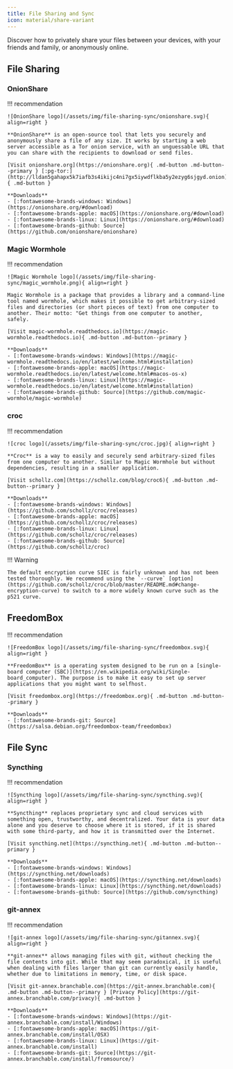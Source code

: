 ```yaml
---
title: File Sharing and Sync
icon: material/share-variant
---
```

Discover how to privately share your files between your devices, with your friends and family, or anonymously online.

## File Sharing

### OnionShare

!!! recommendation

    ![OnionShare logo](/assets/img/file-sharing-sync/onionshare.svg){ align=right }

    **OnionShare** is an open-source tool that lets you securely and anonymously share a file of any size. It works by starting a web server accessible as a Tor onion service, with an unguessable URL that you can share with the recipients to download or send files.

    [Visit onionshare.org](https://onionshare.org){ .md-button .md-button--primary } [:pg-tor:](http://lldan5gahapx5k7iafb3s4ikijc4ni7gx5iywdflkba5y2ezyg6sjgyd.onion){ .md-button }

    **Downloads**
    - [:fontawesome-brands-windows: Windows](https://onionshare.org/#download)
    - [:fontawesome-brands-apple: macOS](https://onionshare.org/#download)
    - [:fontawesome-brands-linux: Linux](https://onionshare.org/#download)
    - [:fontawesome-brands-github: Source](https://github.com/onionshare/onionshare)

### Magic Wormhole

!!! recommendation

    ![Magic Wormhole logo](/assets/img/file-sharing-sync/magic_wormhole.png){ align=right }

    Magic Wormhole is a package that provides a library and a command-line tool named wormhole, which makes it possible to get arbitrary-sized files and directories (or short pieces of text) from one computer to another. Their motto: "Get things from one computer to another, safely.

    [Visit magic-wormhole.readthedocs.io](https://magic-wormhole.readthedocs.io){ .md-button .md-button--primary }

    **Downloads**
    - [:fontawesome-brands-windows: Windows](https://magic-wormhole.readthedocs.io/en/latest/welcome.html#installation)
    - [:fontawesome-brands-apple: macOS](https://magic-wormhole.readthedocs.io/en/latest/welcome.html#macos-os-x)
    - [:fontawesome-brands-linux: Linux](https://magic-wormhole.readthedocs.io/en/latest/welcome.html#installation)
    - [:fontawesome-brands-github: Source](https://github.com/magic-wormhole/magic-wormhole)

### croc

!!! recommendation

    ![croc logo](/assets/img/file-sharing-sync/croc.jpg){ align=right }

    **Croc** is a way to easily and securely send arbitrary-sized files from one computer to another. Similar to Magic Wormhole but without dependencies, resulting in a smaller application.

    [Visit schollz.com](https://schollz.com/blog/croc6){ .md-button .md-button--primary }

    **Downloads**
    - [:fontawesome-brands-windows: Windows](https://github.com/schollz/croc/releases)
    - [:fontawesome-brands-apple: macOS](https://github.com/schollz/croc/releases)
    - [:fontawesome-brands-linux: Linux](https://github.com/schollz/croc/releases)
    - [:fontawesome-brands-github: Source](https://github.com/schollz/croc)

!!! Warning

    The default encryption curve SIEC is fairly unknown and has not been tested thoroughly. We recommend using the `--curve` [option](https://github.com/schollz/croc/blob/master/README.md#change-encryption-curve) to switch to a more widely known curve such as the p521 curve.

## FreedomBox

!!! recommendation

    ![FreedomBox logo](/assets/img/file-sharing-sync/freedombox.svg){ align=right }

    **FreedomBox** is a operating system designed to be run on a [single-board computer (SBC)](https://en.wikipedia.org/wiki/Single-board_computer). The purpose is to make it easy to set up server applications that you might want to selfhost.

    [Visit freedombox.org](https://freedombox.org){ .md-button .md-button--primary }

    **Downloads**
    - [:fontawesome-brands-git: Source](https://salsa.debian.org/freedombox-team/freedombox)

## File Sync

### Syncthing

!!! recommendation

    ![Syncthing logo](/assets/img/file-sharing-sync/syncthing.svg){ align=right }

    **Syncthing** replaces proprietary sync and cloud services with something open, trustworthy, and decentralized. Your data is your data alone and you deserve to choose where it is stored, if it is shared with some third-party, and how it is transmitted over the Internet.

    [Visit syncthing.net](https://syncthing.net){ .md-button .md-button--primary }

    **Downloads**
    - [:fontawesome-brands-windows: Windows](https://syncthing.net/downloads)
    - [:fontawesome-brands-apple: macOS](https://syncthing.net/downloads)
    - [:fontawesome-brands-linux: Linux](https://syncthing.net/downloads)
    - [:fontawesome-brands-github: Source](https://github.com/syncthing)

### git-annex

!!! recommendation

    ![git-annex logo](/assets/img/file-sharing-sync/gitannex.svg){ align=right }

    **git-annex** allows managing files with git, without checking the file contents into git. While that may seem paradoxical, it is useful when dealing with files larger than git can currently easily handle, whether due to limitations in memory, time, or disk space.

    [Visit git-annex.branchable.com](https://git-annex.branchable.com){ .md-button .md-button--primary } [Privacy Policy](https://git-annex.branchable.com/privacy){ .md-button }

    **Downloads**
    - [:fontawesome-brands-windows: Windows](https://git-annex.branchable.com/install/Windows)
    - [:fontawesome-brands-apple: macOS](https://git-annex.branchable.com/install/OSX)
    - [:fontawesome-brands-linux: Linux](https://git-annex.branchable.com/install)
    - [:fontawesome-brands-git: Source](https://git-annex.branchable.com/install/fromsource/)
